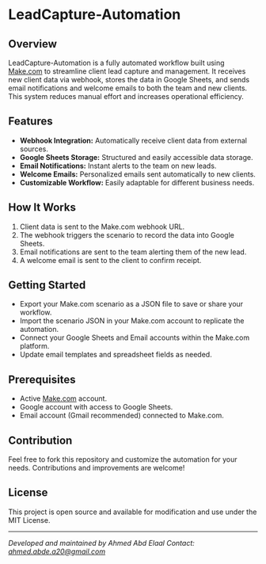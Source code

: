 # LeadCapture-Automation

## Overview
LeadCapture-Automation is a fully automated workflow built using [Make.com](https://www.make.com) to streamline client lead capture and management. It receives new client data via webhook, stores the data in Google Sheets, and sends email notifications and welcome emails to both the team and new clients. This system reduces manual effort and increases operational efficiency.

## Features
- **Webhook Integration:** Automatically receive client data from external sources.
- **Google Sheets Storage:** Structured and easily accessible data storage.
- **Email Notifications:** Instant alerts to the team on new leads.
- **Welcome Emails:** Personalized emails sent automatically to new clients.
- **Customizable Workflow:** Easily adaptable for different business needs.

## How It Works
1. Client data is sent to the Make.com webhook URL.
2. The webhook triggers the scenario to record the data into Google Sheets.
3. Email notifications are sent to the team alerting them of the new lead.
4. A welcome email is sent to the client to confirm receipt.

## Getting Started
- Export your Make.com scenario as a JSON file to save or share your workflow.
- Import the scenario JSON in your Make.com account to replicate the automation.
- Connect your Google Sheets and Email accounts within the Make.com platform.
- Update email templates and spreadsheet fields as needed.

## Prerequisites
- Active [Make.com](https://www.make.com) account.
- Google account with access to Google Sheets.
- Email account (Gmail recommended) connected to Make.com.

## Contribution
Feel free to fork this repository and customize the automation for your needs. Contributions and improvements are welcome!

## License
This project is open source and available for modification and use under the MIT License.

---

*Developed and maintained by Ahmed Abd Elaal Contact: ahmed.abde.a20@gmail.com*

